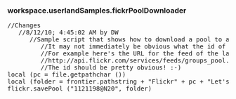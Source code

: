 ### workspace.userlandSamples.fickrPoolDownloader
<pre>
//Changes
   //8/12/10; 4:45:02 AM by DW
      //Sample script that shows how to download a pool to a folder on your local disk.
         //It may not immediately be obvious what the id of the group is. If you get the group displayed in your web browser, then locate the RSS feed, you'll see the id in the URL for the feed.
         //For example here's the URL for the feed of the landing around the world pool.
         //http://api.flickr.com/services/feeds/groups_pool.gne?id=726229@N24&amp;lang=en-us&amp;format=rss_200
         //The id should be pretty obvious! :-)
local (pc = file.getpathchar ())
local (folder = frontier.pathstring + "Flickr" + pc + "Let's Put Gruber To Work" + pc)
flickr.savePool ("1121198@N20", folder)

</pre>